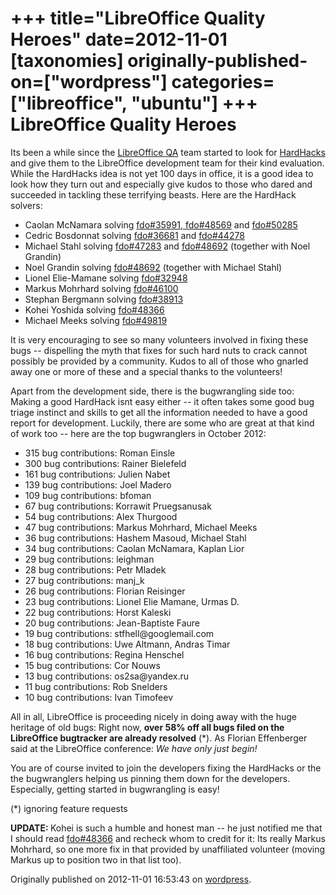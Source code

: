 +++
title="LibreOffice Quality Heroes"
date=2012-11-01
[taxonomies]
originally-published-on=["wordpress"]
categories=["libreoffice", "ubuntu"]
+++
LibreOffice Quality Heroes
==========================

Its been a while since the <a href="http://nabble.documentfoundation.org/QA-f3613148.html">LibreOffice QA</a> team started to look for <a href="http://wiki.documentfoundation.org/HardHacks">HardHacks</a> and give them to the LibreOffice development team for their kind evaluation. While the HardHacks idea is not yet 100 days in office, it is a good idea to look how they turn out and especially give kudos to those who dared and succeeded in tackling these terrifying beasts. Here are the HardHack solvers:
<ul>
	<li>Caolan McNamara solving <a href="https://bugs.freedesktop.org/show_bug.cgi?id=35991">fdo#35991</a>,<a href="https://bugs.freedesktop.org/show_bug.cgi?id=48569"> fdo#48569</a> and <a href="https://bugs.freedesktop.org/show_bug.cgi?id=50285">fdo#50285</a></li>
	<li>Cedric Bosdonnat solving <a href="https://bugs.freedesktop.org/show_bug.cgi?id=36681">fdo#36681</a> and <a href="https://bugs.freedesktop.org/show_bug.cgi?id=44278">fdo#44278</a></li>
	<li>Michael Stahl solving <a href="https://bugs.freedesktop.org/show_bug.cgi?id=47283">fdo#47283</a> and <a href="https://bugs.freedesktop.org/show_bug.cgi?id=48692" rel="nofollow">fdo#48692</a> (together with Noel Grandin)</li>
	<li>Noel Grandin solving <a href="https://bugs.freedesktop.org/show_bug.cgi?id=48692" rel="nofollow">fdo#48692</a> (together with Michael Stahl)</li>
	<li>Lionel Elie-Mamane solving <a href="https://bugs.freedesktop.org/show_bug.cgi?id=32948" rel="nofollow">fdo#32948</a></li>
	<li>Markus Mohrhard solving <a href="https://bugs.freedesktop.org/show_bug.cgi?id=46100" rel="nofollow">fdo#46100</a></li>
	<li>Stephan Bergmann solving <a href="https://bugs.freedesktop.org/show_bug.cgi?id=38913" rel="nofollow">fdo#38913</a></li>
	<li>Kohei Yoshida solving <a href="https://bugs.freedesktop.org/show_bug.cgi?id=38913">fdo#48366</a></li>
	<li>Michael Meeks solving <a href="https://bugs.freedesktop.org/show_bug.cgi?id=49819" rel="nofollow">fdo#49819</a></li>
</ul>
It is very encouraging to see so many volunteers involved in fixing these bugs -- dispelling the myth that fixes for such hard nuts to crack cannot possibly be provided by a community. Kudos to all of those who gnarled away one or more of these and a special thanks to the volunteers!

Apart from the development side, there is the bugwrangling side too: Making a good HardHack isnt easy either -- it often takes some good bug triage instinct and skills to get all the information needed to have a good report for development. Luckily, there are some who are great at that kind of work too -- here are the top bugwranglers in October 2012:
<ul>
	<li>315 bug contributions: Roman Einsle</li>
	<li>300 bug contributions: Rainer Bielefeld</li>
	<li>161 bug contributions: Julien Nabet</li>
	<li>139 bug contributions: Joel Madero</li>
	<li>109 bug contributions: bfoman</li>
	<li>67 bug contributions: Korrawit Pruegsanusak</li>
	<li>54 bug contributions: Alex Thurgood</li>
	<li>47 bug contributions: Markus Mohrhard, Michael Meeks</li>
	<li>36 bug contributions: Hashem Masoud, Michael Stahl</li>
	<li>34 bug contributions: Caolan McNamara, Kaplan Lior</li>
	<li>29 bug contributions: leighman</li>
	<li>28 bug contributions: Petr Mladek</li>
	<li>27 bug contributions: manj_k</li>
	<li>26 bug contributions: Florian Reisinger</li>
	<li>23 bug contributions: Lionel Elie Mamane, Urmas D.</li>
	<li>22 bug contributions: Horst Kaleski</li>
	<li>20 bug contributions: Jean-Baptiste Faure</li>
	<li>19 bug contributions: stfhell@googlemail.com</li>
	<li>18 bug contributions: Uwe Altmann, Andras Timar</li>
	<li>16 bug contributions: Regina Henschel</li>
	<li>15 bug contributions: Cor Nouws</li>
	<li>13 bug contributions: os2sa@yandex.ru</li>
	<li>11 bug contributions: Rob Snelders</li>
	<li>10 bug contributions: Ivan Timofeev</li>
</ul>
All in all, LibreOffice is proceeding nicely in doing away with the huge heritage of old bugs: Right now, <strong>over 58% off all bugs filed on the LibreOffice bugtracker are already resolved</strong> (*). As Florian Effenberger said at the LibreOffice conference: <em>We have only just begin!</em>

You are of course invited to join the developers fixing the HardHacks or the the bugwranglers helping us pinning them down for the developers. Especially, getting started in bugwrangling is easy!

(*) ignoring feature requests

<strong>UPDATE: </strong>Kohei is such a humble and honest man -- he just notified me that I should read <a href="https://bugs.freedesktop.org/show_bug.cgi?id=46100" rel="nofollow">fdo#48366</a> and recheck whom to credit for it: Its really Markus Mohrhard, so one more fix in that provided by unaffiliated volunteer (moving Markus up to position two in that list too).

Originally published on 2012-11-01 16:53:43 on [wordpress](https://skyfromme.wordpress.com/2012/11/01/libreoffice-quality-heros/).
